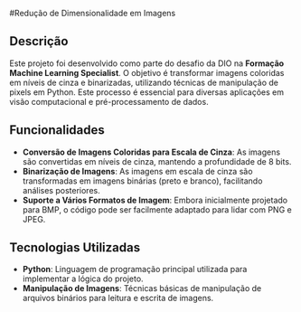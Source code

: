 #Redução de Dimensionalidade em Imagens

## Descrição

Este projeto foi desenvolvido como parte do desafio da DIO na **Formação Machine Learning Specialist**. O objetivo é transformar imagens coloridas em níveis de cinza e binarizadas, utilizando técnicas de manipulação de pixels em Python. Este processo é essencial para diversas aplicações em visão computacional e pré-processamento de dados.

## Funcionalidades

- **Conversão de Imagens Coloridas para Escala de Cinza**: As imagens são convertidas em níveis de cinza, mantendo a profundidade de 8 bits.
- **Binarização de Imagens**: As imagens em escala de cinza são transformadas em imagens binárias (preto e branco), facilitando análises posteriores.
- **Suporte a Vários Formatos de Imagem**: Embora inicialmente projetado para BMP, o código pode ser facilmente adaptado para lidar com PNG e JPEG.

## Tecnologias Utilizadas

- **Python**: Linguagem de programação principal utilizada para implementar a lógica do projeto.
- **Manipulação de Imagens**: Técnicas básicas de manipulação de arquivos binários para leitura e escrita de imagens.

